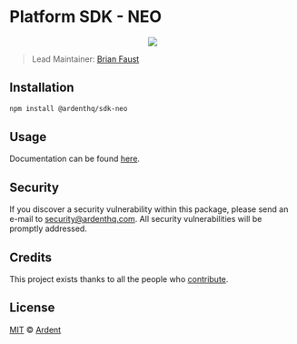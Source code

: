 # Platform SDK - NEO

<p align="center">
    <img src="https://raw.githubusercontent.com/ArdentHQ/platform-sdk/master/packages/sdk-neo/banner.png" />
</p>

> Lead Maintainer: [Brian Faust](https://github.com/faustbrian)

## Installation

```bash
npm install @ardenthq/sdk-neo
```

## Usage

Documentation can be found [here](https://ark.dev/docs/platform-sdk/coins/neo).

## Security

If you discover a security vulnerability within this package, please send an e-mail to security@ardenthq.com. All security vulnerabilities will be promptly addressed.

## Credits

This project exists thanks to all the people who [contribute](../../contributors).

## License

[MIT](LICENSE) © [Ardent](https://ardenthq.com)
